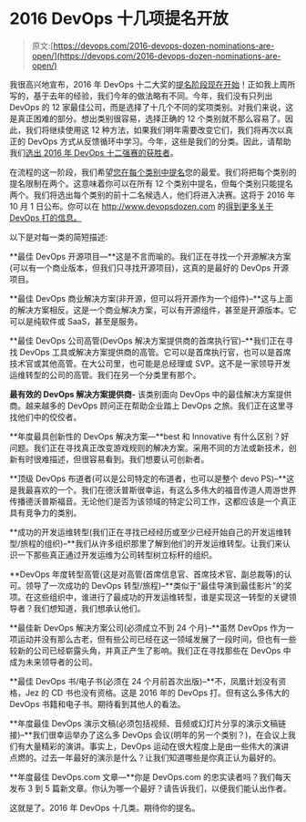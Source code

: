 # 2016 DevOps 十几项提名开放

> 原文:[https://devops.com/2016-devops-dozen-nominations-are-open/](https://devops.com/2016-devops-dozen-nominations-are-open/)

我很高兴地宣布，2016 年 DevOps 十二大奖的[提名阶段现在开始](https://www.surveymonkey.com/r/ddnom)！正如我上周所写的，基于去年的经验，我们今年的做法略有不同。今年，我们没有只列出 DevOps 的 12 家最佳公司，而是选择了十几个不同的奖项类别。对我们来说，这是真正困难的部分。想出类别很容易，选择正确的 12 个类别就不那么容易了。因此，我们将继续使用这 12 种方法，如果我们明年需要改变它们，我们将再次以真正的 DevOps 方式从反馈循环中学习。今年，这些是我们的分类。因此，请帮助我们[选出 2016 年 DevOps 十二强赛的获胜者](https://www.surveymonkey.com/r/ddnom)。

在流程的这一阶段，我们希望[您在每个类别中提名](https://www.surveymonkey.com/r/ddnom)您的最爱。我们将把每个类别的提名限制在两个。这意味着你可以在所有 12 个类别中提名，但每个类别只能提名两个。我们将选出每个类别的前十二名候选人，他们将进入决赛。这将于 2016 年 10 月 1 日公布。你可以在 http://www.devopsdozen.com 的[得到更多关于 DevOps 打的信息。](http://www.devopsdozen.com)

以下是对每一类的简短描述:

**最佳 DevOps 开源项目—**这是不言而喻的。我们正在寻找一个开源解决方案(可以有一个商业版本，但我们只寻找开源项目)，这真的是最好的 DevOps 开源项目。

**最佳 DevOps 商业解决方案(非开源，但可以将开源作为一个组件)–**这与上面的解决方案相反。这是一个商业解决方案，可以有开源组件，甚至是开源版本。它可以是纯软件或 SaaS，甚至是服务。

**最佳 DevOps 公司高管(DevOps 解决方案提供商的首席执行官)–**我们正在寻找 DevOps 工具或解决方案提供商的高管。它可以是首席执行官，也可以是首席技术官或其他高管。在大公司里，也可能是总经理或 SVP。这不是一家领导开发运维转型的公司的高管。我们在另一个分类里有那个。

**最有效的 DevOps 解决方案提供商-** 该类别面向 DevOps 中的最佳解决方案提供商。越来越多的 DevOps 顾问正在帮助企业踏上 DevOps 之旅。我们正在这里寻找他们中的佼佼者。

**年度最具创新性的 DevOps 解决方案—**best 和 Innovative 有什么区别？好问题。我们正在寻找真正改变游戏规则的解决方案。采用不同的方法或新技术，创新有时很难描述，但很容易看到。我们想要认可创新者。

**顶级 DevOps 布道者(可以是公司特定的布道者，也可以是整个 devo PS)–**这是我最喜欢的一个。我们在德沃普斯很幸运，有这么多伟大的福音传道人周游世界传播德沃普斯福音。无论他们是否为该领域的特定公司工作，这都应该是一个真正具有竞争力的类别。

**成功的开发运维转型(我们正在寻找已经经历或至少已经开始自己的开发运维转型/旅程的组织)–**我们从许多组织那里了解到他们的开发运维转型。让我们来认识一下那些真正通过开发运维为公司转型树立标杆的组织。

**DevOps 年度转型高管(这是对高管(首席信息官、首席技术官、副总裁等)的认可。领导了一次成功的 DevOps 转型/旅程)–**类似于“最佳导演到最佳影片”的奖项。在这些组织中，谁进行了最成功的开发运维转型，谁是实现这一转型的关键领导者？我们想知道，我们想承认他们。

**最佳新 DevOps 解决方案公司(必须成立不到 24 个月)–**虽然 DevOps 作为一项运动并没有那么古老，但有些公司已经在这一领域发展了一段时间，但也有一些较新的公司已经崭露头角，并真正产生了影响。我们正在寻找那些在 DevOps 中成为未来领导者的公司。

**最佳 DevOps 书/电子书(必须在 24 个月前首次出版)–**不，凤凰计划没有资格，Jez 的 CD 书也没有资格。这是 2016 年的 DevOps 打。但有这么多伟大的 DevOps 书籍和电子书。期待看到其他人的看法。

**年度最佳 DevOps 演示文稿(必须包括视频、音频或幻灯片分享的演示文稿链接)–**我们很幸运举办了这么多 DevOps 会议(明年的另一个类别？)，在会议上我们有大量精彩的演讲。事实上，DevOps 运动在很大程度上是由一些伟大的演讲点燃的。过去一年最好的演示是什么？让我们知道哪些是你真正认为最好的。

**年度最佳 DevOps.com 文章—**你是 DevOps.com 的忠实读者吗？我们每天发布 3 到 5 篇新文章。你认为哪一个最好？请告诉我们，以便我们能认出作者。

这就是了。2016 年 DevOps 十几类。期待你的提名。